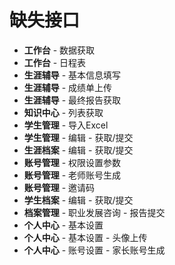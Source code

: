 # 缺失接口

* **工作台**    -  数据获取
* **工作台**    -  日程表
* **生涯辅导**  -  基本信息填写
* **生涯辅导**  -  成绩单上传
* **生涯辅导**  -  最终报告获取
* **知识中心**  -  列表获取
* **学生管理**  -  导入Excel
* **学生管理**  -  编辑         -  获取/提交
* **生涯档案**  -  编辑         -  获取/提交
* **账号管理**  -  权限设置参数
* **账号管理**  -  老师账号生成
* **账号管理**  -  邀请码
* **学生档案**  -  编辑         -  获取/提交
* **档案管理**  -  职业发展咨询  -  报告提交
* **个人中心**  -  基本设置
* **个人中心**  -  基本设置      -  头像上传
* **个人中心**  -  账号设置      -  家长账号生成